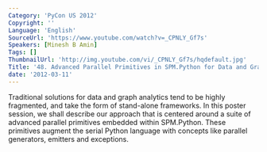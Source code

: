 ```yaml
---
Category: 'PyCon US 2012'
Copyright: ''
Language: 'English'
SourceUrl: 'https://www.youtube.com/watch?v=_CPNLY_Gf7s'
Speakers: [Minesh B Amin]
Tags: []
ThumbnailUrl: 'http://img.youtube.com/vi/_CPNLY_Gf7s/hqdefault.jpg'
Title: '48. Advanced Parallel Primitives in SPM.Python for Data and Graph Analytics'
date: '2012-03-11'
---
```

Traditional solutions for data and graph analytics tend to be highly
fragmented, and take the form of stand-alone frameworks. In this poster
session, we shall describe our approach that is centered around a suite of
advanced parallel primitives embedded within SPM.Python. These primitives
augment the serial Python language with concepts like parallel generators,
emitters and exceptions.
